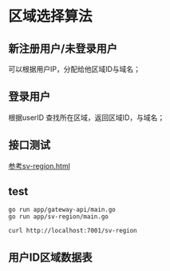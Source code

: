 # 区域选择算法

## 新注册用户/未登录用户

可以根据用户IP，分配给他区域ID与域名；

## 登录用户

根据userID 查找所在区域，返回区域ID，与域名；

## 接口测试

[参考sv-region.html](../../frontend/sv/sv-region.html)

## test

```shell script
go run app/gateway-api/main.go
go run app/sv-region/main.go

curl http://localhost:7001/sv-region
```

## 用户ID区域数据表
